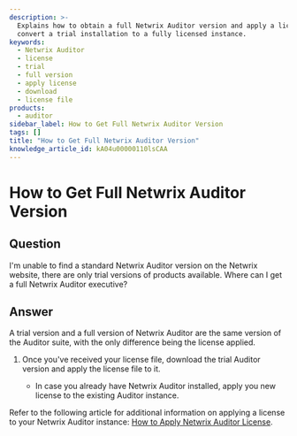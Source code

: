 ```yaml
---
description: >-
  Explains how to obtain a full Netwrix Auditor version and apply a license to
  convert a trial installation to a fully licensed instance.
keywords:
  - Netwrix Auditor
  - license
  - trial
  - full version
  - apply license
  - download
  - license file
products:
  - auditor
sidebar_label: How to Get Full Netwrix Auditor Version
tags: []
title: "How to Get Full Netwrix Auditor Version"
knowledge_article_id: kA04u00000110lsCAA
---
```


# How to Get Full Netwrix Auditor Version

## Question

I'm unable to find a standard Netwrix Auditor version on the Netwrix website, there are only trial versions of products available. Where can I get a full Netwrix Auditor executive?

## Answer

A trial version and a full version of Netwrix Auditor are the same version of the Auditor suite, with the only difference being the license applied.

1. Once you've received your license file, download the trial Auditor version and apply the license file to it.

   [](https://www.netwrix.com/products.html)

   - In case you already have Netwrix Auditor installed, apply you new license to the existing Auditor instance.

Refer to the following article for additional information on applying a license to your Netwrix Auditor instance: [How to Apply Netwrix Auditor License](https://docs.netwrix.com/docs/kb/auditor/how-to-apply-netwrix-auditor-license).
